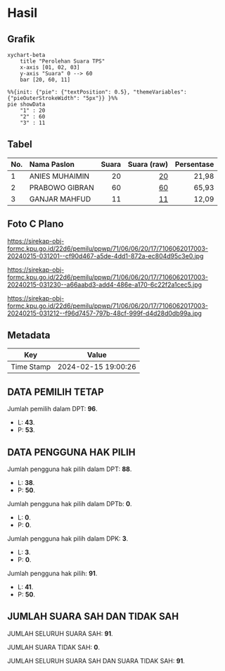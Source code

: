 # Hasil

## Grafik

```mermaid
xychart-beta
    title "Perolehan Suara TPS"
    x-axis [01, 02, 03]
    y-axis "Suara" 0 --> 60
    bar [20, 60, 11]
```

```mermaid
%%{init: {"pie": {"textPosition": 0.5}, "themeVariables": {"pieOuterStrokeWidth": "5px"}} }%%
pie showData
    "1" : 20
    "2" : 60
    "3" : 11
```

## Tabel

| No. | Nama Paslon    | Suara | Suara (raw) | Persentase |
|:--- |:-------------- | -----:| -----------:| ----------:|
| 1   | ANIES MUHAIMIN | 20    | [20][p-1]   | 21,98      |
| 2   | PRABOWO GIBRAN | 60    | [60][p-2]   | 65,93      |
| 3   | GANJAR MAHFUD  | 11    | [11][p-3]   | 12,09      |


[p-1]: https://github.com/gigit-pemilu/pemilu-2024-71-sulawesi-utara/blob/main/pilpres/hitung-suara/sub/71-sulawesi-utara/sub/06-minahasa-utara/sub/06-likupang-barat/sub/2017-bulutui/sub/003-tps/sub/paslon-1.txt
[p-2]: https://github.com/gigit-pemilu/pemilu-2024-71-sulawesi-utara/blob/main/pilpres/hitung-suara/sub/71-sulawesi-utara/sub/06-minahasa-utara/sub/06-likupang-barat/sub/2017-bulutui/sub/003-tps/sub/paslon-2.txt
[p-3]: https://github.com/gigit-pemilu/pemilu-2024-71-sulawesi-utara/blob/main/pilpres/hitung-suara/sub/71-sulawesi-utara/sub/06-minahasa-utara/sub/06-likupang-barat/sub/2017-bulutui/sub/003-tps/sub/paslon-3.txt

## Foto C Plano

https://sirekap-obj-formc.kpu.go.id/22d6/pemilu/ppwp/71/06/06/20/17/7106062017003-20240215-031201--cf90d467-a5de-4dd1-872a-ec804d95c3e0.jpg

https://sirekap-obj-formc.kpu.go.id/22d6/pemilu/ppwp/71/06/06/20/17/7106062017003-20240215-031230--a66aabd3-add4-486e-a170-6c22f2a1cec5.jpg

https://sirekap-obj-formc.kpu.go.id/22d6/pemilu/ppwp/71/06/06/20/17/7106062017003-20240215-031212--f96d7457-797b-48cf-999f-d4d28d0db99a.jpg


## Metadata

| Key        | Value               |
| ---------- | ------------------- |
| Time Stamp | 2024-02-15 19:00:26 |


## DATA PEMILIH TETAP

Jumlah pemilih dalam DPT: **96**.
 * L: **43**.
 * P: **53**.

## DATA PENGGUNA HAK PILIH

Jumlah pengguna hak pilih dalam DPT: **88**.
 * L: **38**.
 * P: **50**.

Jumlah pengguna hak pilih dalam DPTb: **0**.
 * L: **0**.
 * P: **0**.

Jumlah pengguna hak pilih dalam DPK: **3**.
 * L: **3**.
 * P: **0**.

Jumlah pengguna hak pilih: **91**.
 * L: **41**.
 * P: **50**.

## JUMLAH SUARA SAH DAN TIDAK SAH

JUMLAH SELURUH SUARA SAH: **91**.

JUMLAH SUARA TIDAK SAH: **0**.

JUMLAH SELURUH SUARA SAH DAN SUARA TIDAK SAH: **91**.


